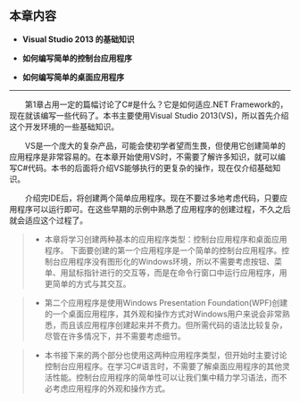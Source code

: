 ## **本章内容**


* **Visual Studio 2013 的基础知识**

* **如何编写简单的控制台应用程序**

* **如何编写简单的桌面应用程序**



---


&emsp;&emsp;第1章占用一定的篇幅讨论了C#是什么？它是如何适应.NET Framework的，现在就该编写一些代码了。本书主要使用Visual Studio 2013(VS)，所以首先介绍这个开发环境的一些基础知识。

&emsp;&emsp;VS是一个庞大的复杂产品，可能会使初学者望而生畏，但使用它创建简单的应用程序是非常容易的。在本章开始使用VS时，不需要了解许多知识，就可以编写C#代码。本书的后面将介绍VS能够执行的更复杂的操作，现在仅介绍基础知识。

&emsp;&emsp;介绍完IDE后，将创建两个简单应用程序。现在不要过多地考虑代码，只要应用程序可以运行即可。在这些早期的示例中熟悉了应用程序的创建过程，不久之后就会适应这个过程了。

> * 本章将学习创建两种基本的应用程序类型：控制台应用程序和桌面应用程序。
下面要创建的第一个应用程序是一个简单的控制台应用程序。控制台应用程序没有图形化的Windows环境，所以不需要考虑按钮、菜单、用鼠标指针进行的交互等，而是在命令行窗口中运行应用程序，用更简单的方式与其交互。

> * 第二个应用程序是使用Windows Presentation Foundation(WPF)创建的一个桌面应用程序，其外观和操作方式对Windows用户来说会非常熟悉，而且该应用程序创建起来并不费力。但所需代码的语法比较复杂，尽管在许多情况下，并不需要考虑细节。

> * 本书接下来的两个部分也使用这两种应用程序类型，但开始时主要讨论控制台应用程序。在学习C#语言时，不需要了解桌面应用程序的其他灵活性能。控制台应用程序的简单性可以让我们集中精力学习语法，而不必考虑应用程序的外观和操作方式。














